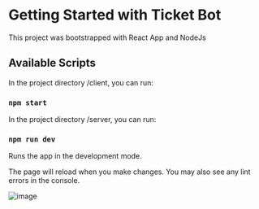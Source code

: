 # Getting Started with Ticket Bot

This project was bootstrapped with React App and NodeJs

## Available Scripts

In the project directory /client, you can run:

### `npm start`

In the project directory /server, you can run:

### `npm run dev`

Runs the app in the development mode.

The page will reload when you make changes.
You may also see any lint errors in the console.

![image](https://imgur.com/Z11DNLn.jpg)
